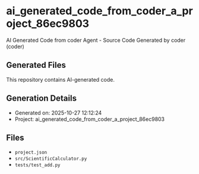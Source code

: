 # ai_generated_code_from_coder_a_project_86ec9803

AI Generated Code from coder Agent - Source Code Generated by coder (coder)

## Generated Files

This repository contains AI-generated code.

## Generation Details
- Generated on: 2025-10-27 12:12:24
- Project: ai_generated_code_from_coder_a_project_86ec9803

## Files
- `project.json`
- `src/ScientificCalculator.py`
- `tests/test_add.py`
